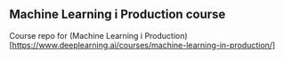 ## Machine Learning i Production course
Course repo for (Machine Learning i Production)[https://www.deeplearning.ai/courses/machine-learning-in-production/]
